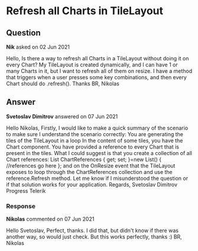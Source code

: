 # Refresh all Charts in TileLayout

## Question

**Nik** asked on 02 Jun 2021

Hello, Is there a way to refresh all Charts in a TileLayout without doing it on every Chart? My TileLayout is created dynamically, and I can have 1 or many Charts in it, but I want to refresh all of them on resize. I have a method that triggers when a user presses some key combinations, and then every Chart should do .refresh(). Thanks BR, Nikolas

## Answer

**Svetoslav Dimitrov** answered on 07 Jun 2021

Hello Nikolas, Firstly, I would like to make a quick summary of the scenario to make sure I understand the scenario correctly: You are generating the tiles of the TileLayout in a loop In the content of some tiles, you have the Chart component. You have provided a reference to every Chart that is present in the tiles. What I could suggest is that you create a collection of all Chart references: List<TelerikChart> ChartReferences { get; set; }=new List<TelerikChart>()
{ //references go here }; and on the OnResize event that the TileLayout exposes to loop through the ChartReferences collection and use the reference.Refresh method. Let me know if I misunderstood the question or if that solution works for your application. Regards, Svetoslav Dimitrov Progress Telerik

### Response

**Nikolas** commented on 07 Jun 2021

Hello Svetoslav, Perfect, thanks. I did that, but didn't know if there was another way, so would just check. But this works perfectly, thanks :) BR, Nikolas
